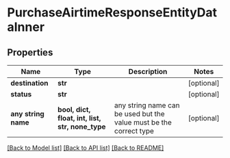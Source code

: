 # PurchaseAirtimeResponseEntityDataInner


## Properties
Name | Type | Description | Notes
------------ | ------------- | ------------- | -------------
**destination** | **str** |  | [optional] 
**status** | **str** |  | [optional] 
**any string name** | **bool, dict, float, int, list, str, none_type** | any string name can be used but the value must be the correct type | [optional]

[[Back to Model list]](../README.md#documentation-for-models) [[Back to API list]](../README.md#documentation-for-api-endpoints) [[Back to README]](../README.md)


